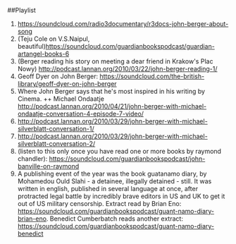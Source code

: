 ##Playlist

1. https://soundcloud.com/radio3documentary/r3docs-john-berger-about-song
2. (Teju Cole on V.S.Naipul, beautiful)https://soundcloud.com/guardianbookspodcast/guardian-artangel-books-6
3. (Berger reading his story on meeting a dear friend in Krakow's Plac Nowy) http://podcast.lannan.org/2010/03/22/john-berger-reading-1/
4. Geoff Dyer on John Berger: https://soundcloud.com/the-british-library/geoff-dyer-on-john-berger
5. Where John Berger says that he's most inspired in his writing by Cinema. ++ Michael Ondaatje http://podcast.lannan.org/2010/04/21/john-berger-with-michael-ondaatje-conversation-4-episode-7-video/
6. http://podcast.lannan.org/2010/03/29/john-berger-with-michael-silverblatt-conversation-1/
7. http://podcast.lannan.org/2010/03/29/john-berger-with-michael-silverblatt-conversation-2/
8. (listen to this only once you have read one or more books by raymond chandler): https://soundcloud.com/guardianbookspodcast/john-banville-on-raymond
9. A publishing event of the year was the book guatanamo diary, by Mohamedou Ould Slahi - a detainee, illegally detained - still. It was written in english, published in several language at once, after protracted legal battle by incredibly brave editors in US and UK to get it out of US military censorship. Extract read by Brian Eno: https://soundcloud.com/guardianbookspodcast/guant-namo-diary-brian-eno. Benedict Cumberbatch reads another extract: https://soundcloud.com/guardianbookspodcast/guant-namo-diary-benedict
